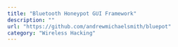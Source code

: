 ```yaml
---
title: "Bluetooth Honeypot GUI Framework"
description: ""
url: "https://github.com/andrewmichaelsmith/bluepot"
category: "Wireless Hacking"
---
```

